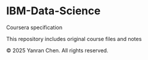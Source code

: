 # IBM-Data-Science

Coursera specification 

This repository includes original course files and notes

© 2025 Yanran Chen. All rights reserved.
